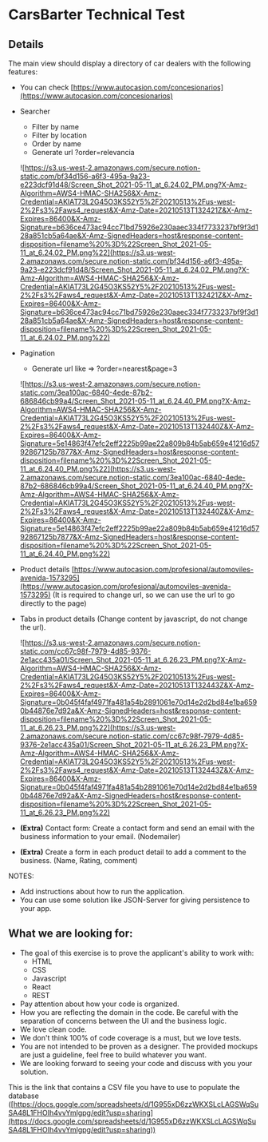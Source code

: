 # CarsBarter Technical Test

## Details

The main view should display a directory of car dealers with the following features:

- You can check [https://www.autocasion.com/concesionarios](https://www.autocasion.com/concesionarios)
- Searcher

  - Filter by name
  - Filter by location
  - Order by name
  - Generate url ?order=relevancia

  ![https://s3.us-west-2.amazonaws.com/secure.notion-static.com/bf34d156-a6f3-495a-9a23-e223dcf91d48/Screen_Shot_2021-05-11_at_6.24.02_PM.png?X-Amz-Algorithm=AWS4-HMAC-SHA256&X-Amz-Credential=AKIAT73L2G45O3KS52Y5%2F20210513%2Fus-west-2%2Fs3%2Faws4_request&X-Amz-Date=20210513T132421Z&X-Amz-Expires=86400&X-Amz-Signature=b636ce473ac94cc71bd75926e230aaec334f7733237bf9f3d128a851cb5a64ae&X-Amz-SignedHeaders=host&response-content-disposition=filename%20%3D%22Screen_Shot_2021-05-11_at_6.24.02_PM.png%22](https://s3.us-west-2.amazonaws.com/secure.notion-static.com/bf34d156-a6f3-495a-9a23-e223dcf91d48/Screen_Shot_2021-05-11_at_6.24.02_PM.png?X-Amz-Algorithm=AWS4-HMAC-SHA256&X-Amz-Credential=AKIAT73L2G45O3KS52Y5%2F20210513%2Fus-west-2%2Fs3%2Faws4_request&X-Amz-Date=20210513T132421Z&X-Amz-Expires=86400&X-Amz-Signature=b636ce473ac94cc71bd75926e230aaec334f7733237bf9f3d128a851cb5a64ae&X-Amz-SignedHeaders=host&response-content-disposition=filename%20%3D%22Screen_Shot_2021-05-11_at_6.24.02_PM.png%22)

- Pagination

  - Generate url like ⇒ ?order=nearest&page=3

  ![https://s3.us-west-2.amazonaws.com/secure.notion-static.com/3ea100ac-6840-4ede-87b2-686846cb99a4/Screen_Shot_2021-05-11_at_6.24.40_PM.png?X-Amz-Algorithm=AWS4-HMAC-SHA256&X-Amz-Credential=AKIAT73L2G45O3KS52Y5%2F20210513%2Fus-west-2%2Fs3%2Faws4_request&X-Amz-Date=20210513T132440Z&X-Amz-Expires=86400&X-Amz-Signature=5e14863f47efc2eff2225b99ae22a809b84b5ab659e41216d5792867125b7877&X-Amz-SignedHeaders=host&response-content-disposition=filename%20%3D%22Screen_Shot_2021-05-11_at_6.24.40_PM.png%22](https://s3.us-west-2.amazonaws.com/secure.notion-static.com/3ea100ac-6840-4ede-87b2-686846cb99a4/Screen_Shot_2021-05-11_at_6.24.40_PM.png?X-Amz-Algorithm=AWS4-HMAC-SHA256&X-Amz-Credential=AKIAT73L2G45O3KS52Y5%2F20210513%2Fus-west-2%2Fs3%2Faws4_request&X-Amz-Date=20210513T132440Z&X-Amz-Expires=86400&X-Amz-Signature=5e14863f47efc2eff2225b99ae22a809b84b5ab659e41216d5792867125b7877&X-Amz-SignedHeaders=host&response-content-disposition=filename%20%3D%22Screen_Shot_2021-05-11_at_6.24.40_PM.png%22)

- Product details [https://www.autocasion.com/profesional/automoviles-avenida-1573295](https://www.autocasion.com/profesional/automoviles-avenida-1573295) (It is required to change url, so we can use the url to go directly to the page)
- Tabs in product details (Change content by javascript, do not change the url).

  ![https://s3.us-west-2.amazonaws.com/secure.notion-static.com/cc67c98f-7979-4d85-9376-2e1acc435a01/Screen_Shot_2021-05-11_at_6.26.23_PM.png?X-Amz-Algorithm=AWS4-HMAC-SHA256&X-Amz-Credential=AKIAT73L2G45O3KS52Y5%2F20210513%2Fus-west-2%2Fs3%2Faws4_request&X-Amz-Date=20210513T132443Z&X-Amz-Expires=86400&X-Amz-Signature=0b045f4faf4971fa481a54b2891061e70d14e2d2bd84e1ba6590b44876e7d92a&X-Amz-SignedHeaders=host&response-content-disposition=filename%20%3D%22Screen_Shot_2021-05-11_at_6.26.23_PM.png%22](https://s3.us-west-2.amazonaws.com/secure.notion-static.com/cc67c98f-7979-4d85-9376-2e1acc435a01/Screen_Shot_2021-05-11_at_6.26.23_PM.png?X-Amz-Algorithm=AWS4-HMAC-SHA256&X-Amz-Credential=AKIAT73L2G45O3KS52Y5%2F20210513%2Fus-west-2%2Fs3%2Faws4_request&X-Amz-Date=20210513T132443Z&X-Amz-Expires=86400&X-Amz-Signature=0b045f4faf4971fa481a54b2891061e70d14e2d2bd84e1ba6590b44876e7d92a&X-Amz-SignedHeaders=host&response-content-disposition=filename%20%3D%22Screen_Shot_2021-05-11_at_6.26.23_PM.png%22)

- **(Extra)** Contact form: Create a contact form and send an email with the business information to your email. (Nodemailer)
- **(Extra)** Create a form in each product detail to add a comment to the business. (Name, Rating, comment)

NOTES:

- Add instructions about how to run the application.
- You can use some solution like JSON-Server for giving persistence to your app.

## What we are looking for:

- The goal of this exercise is to prove the applicant's ability to work with:
  - HTML
  - CSS
  - Javascript
  - React
  - REST
- Pay attention about how your code is organized.
- How you are reflecting the domain in the code. Be careful with the separation of concerns between the UI and the business logic.
- We love clean code.
- We don't think 100% of code coverage is a must, but we love tests.
- You are not intended to be proven as a designer. The provided mockups are just a guideline, feel free to build whatever you want.
- We are looking forward to seeing your code and discuss with you your solution.

This is the link that contains a CSV file you have to use to populate the database ([https://docs.google.com/spreadsheets/d/1G955xD6zzWKXSLcLAGSWqSuSA48L1FHOIh4vvYmlgpg/edit?usp=sharing](https://docs.google.com/spreadsheets/d/1G955xD6zzWKXSLcLAGSWqSuSA48L1FHOIh4vvYmlgpg/edit?usp=sharing))
